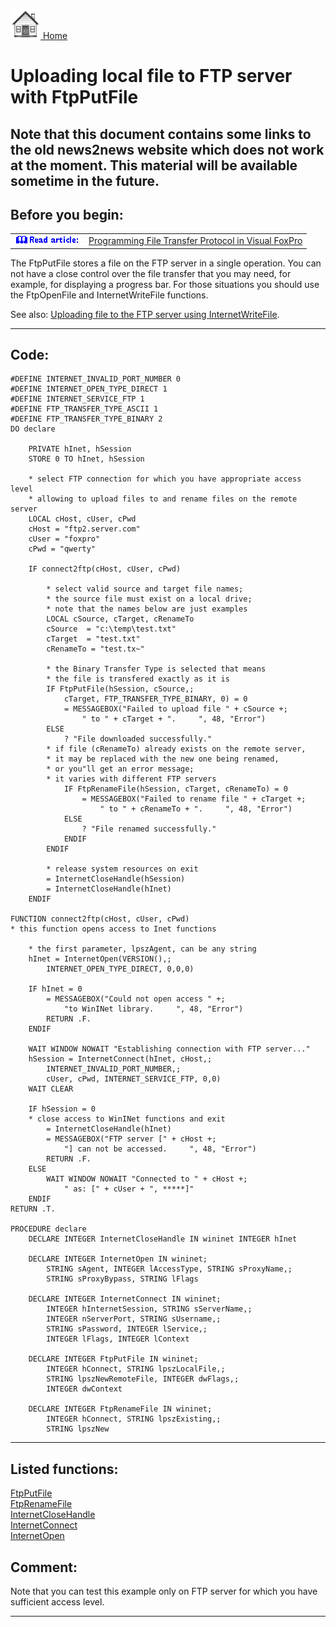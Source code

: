 [<img src="../images/home.png"> Home ](https://github.com/VFPX/Win32API)  

# Uploading local file to FTP server with FtpPutFile

## Note that this document contains some links to the old news2news website which does not work at the moment. This material will be available sometime in the future.


## Before you begin:
<!-- Anatoliy -->
<table cellspacing=3 cellpadding=0 border=0><tr><td valign=top><img src="../images/readarticle.gif" border=0></td><td valign=top class=fdescr><a href="?article=3">Programming File Transfer Protocol in Visual FoxPro </a></td></tr></table>  
The FtpPutFile stores a file on the FTP server in a single operation. You can not have a close control over the file transfer that you may need, for example, for displaying a progress bar. For those situations you should use the FtpOpenFile and InternetWriteFile functions.  

 
See also: [Uploading file to the FTP server using InternetWriteFile](sample_062.md).

  
***  


## Code:
```foxpro  
#DEFINE INTERNET_INVALID_PORT_NUMBER 0
#DEFINE INTERNET_OPEN_TYPE_DIRECT 1
#DEFINE INTERNET_SERVICE_FTP 1
#DEFINE FTP_TRANSFER_TYPE_ASCII 1
#DEFINE FTP_TRANSFER_TYPE_BINARY 2
DO declare

	PRIVATE hInet, hSession
	STORE 0 TO hInet, hSession

	* select FTP connection for which you have appropriate access level
	* allowing to upload files to and rename files on the remote server
	LOCAL cHost, cUser, cPwd
	cHost = "ftp2.server.com"
	cUser = "foxpro"
	cPwd = "qwerty"

	IF connect2ftp(cHost, cUser, cPwd)

		* select valid source and target file names;
		* the source file must exist on a local drive;
		* note that the names below are just examples
		LOCAL cSource, cTarget, cRenameTo
		cSource  = "c:\temp\test.txt"
		cTarget  = "test.txt"
		cRenameTo = "test.tx~"
		
		* the Binary Transfer Type is selected that means
		* the file is transfered exactly as it is
		IF FtpPutFile(hSession, cSource,;
			cTarget, FTP_TRANSFER_TYPE_BINARY, 0) = 0
			= MESSAGEBOX("Failed to upload file " + cSource +;
				" to " + cTarget + ".     ", 48, "Error")
		ELSE
			? "File downloaded successfully."
		* if file (cRenameTo) already exists on the remote server,
		* it may be replaced with the new one being renamed,
		* or you"ll get an error message;
		* it varies with different FTP servers
			IF FtpRenameFile(hSession, cTarget, cRenameTo) = 0
				= MESSAGEBOX("Failed to rename file " + cTarget +;
					" to " + cRenameTo + ".     ", 48, "Error")
			ELSE
				? "File renamed successfully."
			ENDIF
		ENDIF

		* release system resources on exit
		= InternetCloseHandle(hSession)
		= InternetCloseHandle(hInet)
	ENDIF

FUNCTION connect2ftp(cHost, cUser, cPwd)
* this function opens access to Inet functions

	* the first parameter, lpszAgent, can be any string
	hInet = InternetOpen(VERSION(),;
		INTERNET_OPEN_TYPE_DIRECT, 0,0,0)

	IF hInet = 0
		= MESSAGEBOX("Could not open access " +;
			"to WinINet library.     ", 48, "Error")
		RETURN .F.
	ENDIF

	WAIT WINDOW NOWAIT "Establishing connection with FTP server..."
	hSession = InternetConnect(hInet, cHost,;
		INTERNET_INVALID_PORT_NUMBER,;
		cUser, cPwd, INTERNET_SERVICE_FTP, 0,0)
	WAIT CLEAR

	IF hSession = 0
	* close access to WinINet functions and exit
		= InternetCloseHandle(hInet)
		= MESSAGEBOX("FTP server [" + cHost +;
			"] can not be accessed.     ", 48, "Error")
		RETURN .F.
	ELSE
		WAIT WINDOW NOWAIT "Connected to " + cHost +;
			" as: [" + cUser + ", *****]"
	ENDIF
RETURN .T.

PROCEDURE declare
	DECLARE INTEGER InternetCloseHandle IN wininet INTEGER hInet

	DECLARE INTEGER InternetOpen IN wininet;
		STRING sAgent, INTEGER lAccessType, STRING sProxyName,;
		STRING sProxyBypass, STRING lFlags

	DECLARE INTEGER InternetConnect IN wininet;
		INTEGER hInternetSession, STRING sServerName,;
		INTEGER nServerPort, STRING sUsername,;
		STRING sPassword, INTEGER lService,;
		INTEGER lFlags, INTEGER lContext

	DECLARE INTEGER FtpPutFile IN wininet;
		INTEGER hConnect, STRING lpszLocalFile,;
		STRING lpszNewRemoteFile, INTEGER dwFlags,;
		INTEGER dwContext

	DECLARE INTEGER FtpRenameFile IN wininet;
		INTEGER hConnect, STRING lpszExisting,;
		STRING lpszNew  
```  
***  


## Listed functions:
[FtpPutFile](../libraries/wininet/FtpPutFile.md)  
[FtpRenameFile](../libraries/wininet/FtpRenameFile.md)  
[InternetCloseHandle](../libraries/wininet/InternetCloseHandle.md)  
[InternetConnect](../libraries/wininet/InternetConnect.md)  
[InternetOpen](../libraries/wininet/InternetOpen.md)  

## Comment:
Note that you can test this example only on FTP server for which you have sufficient access level.  
  
***  

